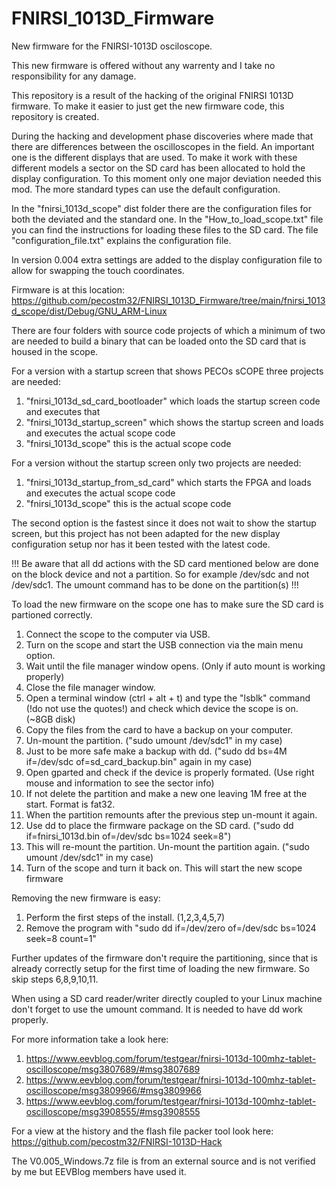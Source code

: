 # FNIRSI_1013D_Firmware
New firmware for the FNIRSI-1013D osciloscope.

This new firmware is offered without any warrenty and I take no responsibility for any damage.

This repository is a result of the hacking of the original FNIRSI 1013D firmware. To make it easier to just get the new firmware code, this repository is created.

During the hacking and development phase discoveries where made that there are differences between the oscilloscopes in the field. An important one is the different displays that are used. To make it work with these different models a sector on the SD card has been allocated to hold the display configuration. To this moment only one major deviation needed this mod. The more standard types can use the default configuration.

In the "fnirsi_1013d_scope" dist folder there are the configuration files for both the deviated and the standard one. In the "How_to_load_scope.txt" file you can find the instructions for loading these files to the SD card. The file "configuration_file.txt" explains the configuration file.

In version 0.004 extra settings are added to the display configuration file to allow for swapping the touch coordinates.

Firmware is at this location: https://github.com/pecostm32/FNIRSI_1013D_Firmware/tree/main/fnirsi_1013d_scope/dist/Debug/GNU_ARM-Linux

There are four folders with source code projects of which a minimum of two are needed to build a binary that can be loaded onto the SD card that is housed in the scope.

For a version with a startup screen that shows PECOs sCOPE three projects are needed:
1) "fnirsi_1013d_sd_card_bootloader" which loads the startup screen code and executes that
2) "fnirsi_1013d_startup_screen" which shows the startup screen and loads and executes the actual scope code
3) "fnirsi_1013d_scope" this is the actual scope code

For a version without the startup screen only two projects are needed:
1) "fnirsi_1013d_startup_from_sd_card" which starts the FPGA and loads and executes the actual scope code
2) "fnirsi_1013d_scope" this is the actual scope code

The second option is the fastest since it does not wait to show the startup screen, but this project has not been adapted for the new display configuration setup nor has it been tested with the latest code.

!!! Be aware that all dd actions with the SD card mentioned below are done on the block device and not a partition. So for example /dev/sdc and not /dev/sdc1. The umount command has to be done on the partition(s) !!!

To load the new firmware on the scope one has to make sure the SD card is partioned correctly.

1)  Connect the scope to the computer via USB.
2)  Turn on the scope and start the USB connection via the main menu option.
3)  Wait until the file manager window opens. (Only if auto mount is working properly)
4)  Close the file manager window.
5)  Open a terminal window (ctrl + alt + t) and type the "lsblk" command (!do not use the quotes!) and check which device the scope is on. (~8GB disk)
6)  Copy the files from the card to have a backup on your computer.
7)  Un-mount the partition. ("sudo umount /dev/sdc1" in my case)
8)  Just to be more safe make a backup with dd. ("sudo dd bs=4M if=/dev/sdc of=sd_card_backup.bin" again in my case)
9)  Open gparted and check if the device is properly formated. (Use right mouse and information to see the sector info)
10) If not delete the partition and make a new one leaving 1M free at the start. Format is fat32.
11) When the partition remounts after the previous step un-mount it again.
12) Use dd to place the firmware package on the SD card. ("sudo dd if=fnirsi_1013d.bin of=/dev/sdc bs=1024 seek=8")
13) This will re-mount the partition. Un-mount the partition again. ("sudo umount /dev/sdc1" in my case)
14) Turn of the scope and turn it back on. This will start the new scope firmware

Removing the new firmware is easy:
1) Perform the first steps of the install. (1,2,3,4,5,7)
2) Remove the program with "sudo dd if=/dev/zero of=/dev/sdc bs=1024 seek=8 count=1"

Further updates of the firmware don't require the partitioning, since that is already correctly setup for the first time of loading the new firmware.
So skip steps 6,8,9,10,11.

When using a SD card reader/writer directly coupled to your Linux machine don't forget to use the umount command. It is needed to have dd work properly.

For more information take a look here:
1) https://www.eevblog.com/forum/testgear/fnirsi-1013d-100mhz-tablet-oscilloscope/msg3807689/#msg3807689
2) https://www.eevblog.com/forum/testgear/fnirsi-1013d-100mhz-tablet-oscilloscope/msg3809966/#msg3809966
3) https://www.eevblog.com/forum/testgear/fnirsi-1013d-100mhz-tablet-oscilloscope/msg3908555/#msg3908555

For a view at the history and the flash file packer tool look here:
https://github.com/pecostm32/FNIRSI-1013D-Hack

The V0.005_Windows.7z file is from an external source and is not verified by me but EEVBlog members have used it.
